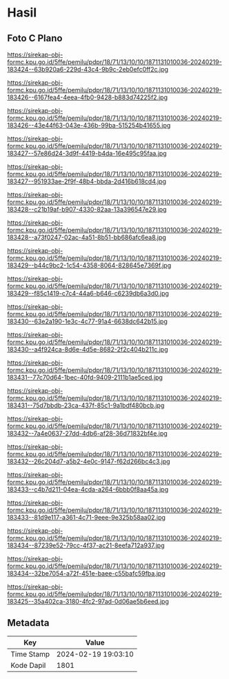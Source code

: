 # Hasil

## Foto C Plano

https://sirekap-obj-formc.kpu.go.id/5ffe/pemilu/pdpr/18/71/13/10/10/1871131010036-20240219-183424--63b920a6-229d-43c4-9b9c-2eb0efc0ff2c.jpg

https://sirekap-obj-formc.kpu.go.id/5ffe/pemilu/pdpr/18/71/13/10/10/1871131010036-20240219-183426--6167fea4-4eea-4fb0-9428-b883d74225f2.jpg

https://sirekap-obj-formc.kpu.go.id/5ffe/pemilu/pdpr/18/71/13/10/10/1871131010036-20240219-183426--43e44f63-043e-436b-99ba-515254b41655.jpg

https://sirekap-obj-formc.kpu.go.id/5ffe/pemilu/pdpr/18/71/13/10/10/1871131010036-20240219-183427--57e86d24-3d9f-4419-b4da-16e495c95faa.jpg

https://sirekap-obj-formc.kpu.go.id/5ffe/pemilu/pdpr/18/71/13/10/10/1871131010036-20240219-183427--951933ae-2f9f-48b4-bbda-2d416b618cd4.jpg

https://sirekap-obj-formc.kpu.go.id/5ffe/pemilu/pdpr/18/71/13/10/10/1871131010036-20240219-183428--c21b19af-b907-4330-82aa-13a396547e29.jpg

https://sirekap-obj-formc.kpu.go.id/5ffe/pemilu/pdpr/18/71/13/10/10/1871131010036-20240219-183428--a73f0247-02ac-4a51-8b51-bb686afc6ea8.jpg

https://sirekap-obj-formc.kpu.go.id/5ffe/pemilu/pdpr/18/71/13/10/10/1871131010036-20240219-183429--b44c9bc2-1c54-4358-8064-828645e7369f.jpg

https://sirekap-obj-formc.kpu.go.id/5ffe/pemilu/pdpr/18/71/13/10/10/1871131010036-20240219-183429--f85c1419-c7c4-44a6-b646-c6239db6a3d0.jpg

https://sirekap-obj-formc.kpu.go.id/5ffe/pemilu/pdpr/18/71/13/10/10/1871131010036-20240219-183430--63e2a190-1e3c-4c77-91a4-6638dc642b15.jpg

https://sirekap-obj-formc.kpu.go.id/5ffe/pemilu/pdpr/18/71/13/10/10/1871131010036-20240219-183430--a4f924ca-8d6e-4d5e-8682-2f2c404b211c.jpg

https://sirekap-obj-formc.kpu.go.id/5ffe/pemilu/pdpr/18/71/13/10/10/1871131010036-20240219-183431--77c70d64-1bec-40fd-9409-2111b1ae5ced.jpg

https://sirekap-obj-formc.kpu.go.id/5ffe/pemilu/pdpr/18/71/13/10/10/1871131010036-20240219-183431--75d7bbdb-23ca-437f-85c1-9a1bdf480bcb.jpg

https://sirekap-obj-formc.kpu.go.id/5ffe/pemilu/pdpr/18/71/13/10/10/1871131010036-20240219-183432--7a4e0637-27dd-4db6-af28-36d71832bf4e.jpg

https://sirekap-obj-formc.kpu.go.id/5ffe/pemilu/pdpr/18/71/13/10/10/1871131010036-20240219-183432--26c204d7-a5b2-4e0c-9147-f62d266bc4c3.jpg

https://sirekap-obj-formc.kpu.go.id/5ffe/pemilu/pdpr/18/71/13/10/10/1871131010036-20240219-183433--c4b7d211-04ea-4cda-a264-6bbb0f8aa45a.jpg

https://sirekap-obj-formc.kpu.go.id/5ffe/pemilu/pdpr/18/71/13/10/10/1871131010036-20240219-183433--81d9e117-a361-4c71-9eee-9e325b58aa02.jpg

https://sirekap-obj-formc.kpu.go.id/5ffe/pemilu/pdpr/18/71/13/10/10/1871131010036-20240219-183434--87239e52-79cc-4f37-ac21-8eefa712a937.jpg

https://sirekap-obj-formc.kpu.go.id/5ffe/pemilu/pdpr/18/71/13/10/10/1871131010036-20240219-183434--32be7054-a72f-451e-baee-c55bafc59fba.jpg

https://sirekap-obj-formc.kpu.go.id/5ffe/pemilu/pdpr/18/71/13/10/10/1871131010036-20240219-183425--35a402ca-3180-4fc2-97ad-0d06ae5b6eed.jpg


## Metadata

| Key        | Value               |
| ---------- | ------------------- |
| Time Stamp | 2024-02-19 19:03:10 |
| Kode Dapil | 1801                |



